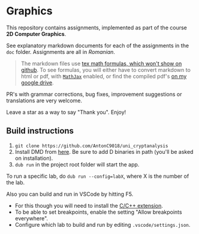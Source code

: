 # Graphics

This repository contains assignments, implemented as part of the course **2D Computer Graphics**.

See explanatory markdown documents for each of the assignments in the `doc` folder. Assignments are all in *Romanian*.

> The markdown files use [tex math formulas, which won't show on github](https://stackoverflow.com/questions/11256433/how-to-show-math-equations-in-general-githubs-markdownnot-githubs-blog). To see formulas, you will either have to convert markdown to html or pdf, with [`MathJax`](https://www.mathjax.org/) enabled, or find the compiled pdf's [on my google drive](https://drive.google.com/drive/folders/1Rs0-qy6ivSDuHh5JadrP4Ta4YDhuVRiC).

PR's with grammar corrections, bug fixes, improvement suggestions or translations are very welcome.

Leave a star as a way to say "Thank you". Enjoy!


## Build instructions

1. `git clone https://github.com/AntonC9018/uni_cryptanalysis`
2. Install DMD from [here](https://dlang.org/download.html). Be sure to add D binaries in path (you'll be asked on installation).
3. `dub run` in the project root folder will start the app.

To run a specific lab, do `dub run --config=labX`, where X is the number of the lab.

Also you can build and run in VSCode by hitting F5. 
- For this though you will need to install the [C/C++ extension](https://marketplace.visualstudio.com/items?itemName=ms-vscode.cpptools). 
- To be able to set breakpoints, enable the setting "Allow breakpoints everywhere".
- Configure which lab to build and run by editing `.vscode/settings.json`.